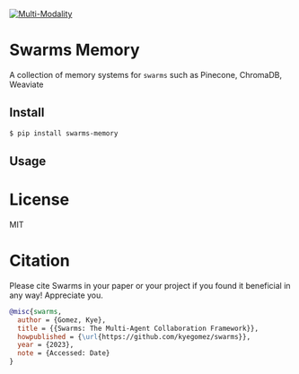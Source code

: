 [![Multi-Modality](agorabanner.png)](https://discord.gg/qUtxnK2NMf)


# Swarms Memory
A collection of memory systems for `swarms` such as Pinecone, ChromaDB, Weaviate

## Install
```bash
$ pip install swarms-memory
```


## Usage



# License
MIT


# Citation
Please cite Swarms in your paper or your project if you found it beneficial in any way! Appreciate you.

```bibtex
@misc{swarms,
  author = {Gomez, Kye},
  title = {{Swarms: The Multi-Agent Collaboration Framework}},
  howpublished = {\url{https://github.com/kyegomez/swarms}},
  year = {2023},
  note = {Accessed: Date}
}
```

